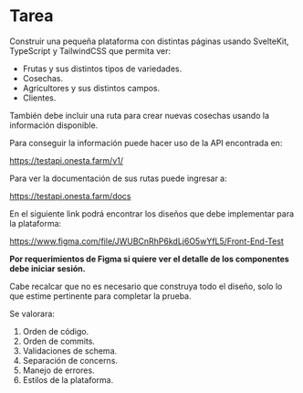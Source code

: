 # Tarea
Construir una pequeña plataforma con distintas páginas usando SvelteKit, TypeScript y TailwindCSS que permita ver:

- Frutas y sus distintos tipos de variedades.
- Cosechas.
- Agricultores y sus distintos campos.
- Clientes.

También debe incluir una ruta para crear nuevas cosechas usando la información disponible.

Para conseguir la información puede hacer uso de la API encontrada en:

https://testapi.onesta.farm/v1/

Para ver la documentación de sus rutas puede ingresar a:

https://testapi.onesta.farm/docs

En el siguiente link podrá encontrar los diseños que debe implementar para la plataforma:

https://www.figma.com/file/JWUBCnRhP6kdLj6O5wYfL5/Front-End-Test

**Por requerimientos de Figma si quiere ver el detalle de los componentes debe iniciar sesión.**

Cabe recalcar que no es necesario que construya todo el diseño, solo lo que estime pertinente para completar la prueba.

Se valorara:

1. Orden de código.
2. Orden de commits.
3. Validaciones de schema.
4. Separación de concerns.
5. Manejo de errores.
6. Estilos de la plataforma.
